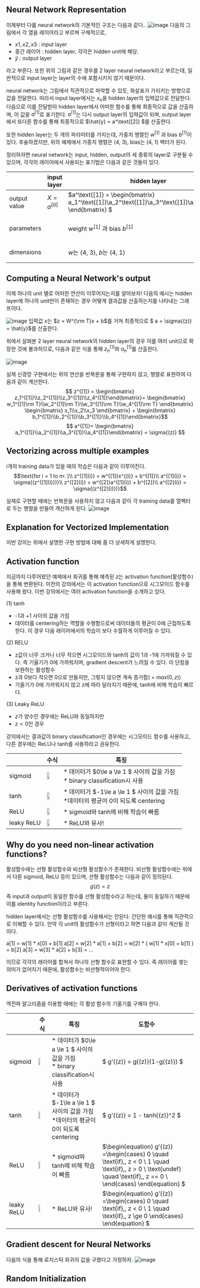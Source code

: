 ## Neural Network Representation
이제부터 다룰 neural network의 기본적인 구조는 다음과 같다..
![image](./week3/1.png)
다음의 그림에서 각 열을 레이어라고 부르며 구체적으로,
* $x1, x2, x3$ : input layer
* 중간 레이어 : hidden layer, 각각은 hidden unit에 해당.
* $\hat{y}$ : output layer

라고 부른다. 또한 위의 그림과 같은 경우를 2 layer neural network라고 부르는데, 일반적으로 input layer는 layer의 수에 포함시키지 않기 때문이다.

neural network는 그림에서 직관적으로 파악할 수 있듯, 화살표가 가리키는 방향으로 값을 전달한다. 따라서 input layer에서는 $x_n$을 hidden layer의 입력값으로 전달한다. 다음으로 이를 전달받아 hidden layer에서 어떠한 함수를 통해 최종적으로 값을 산출하며, 이 값을 $a^\text{[1]}$로 표기한다.
$a^\text{[1]}$는 다시 output layer의 입력값이 되며, output layer에서 또다른 함수를 통해 최종적으로 $\hat{y} = a^\text{[2]} $를 산출한다.


또한 hidden layer는 두 개의 파라미터를 가지는데, 가중치 행렬인 $w^\text{[1]}$ 과 bias $b^\text{[1]}$이 있다. 후술하겠지만, 위의 예제에서 가중치 행렬은 (4, 3), bias는 (4, 1) 벡터가 된다.

정리하자면 neural network는 input, hidden, output의 세 종류의 layer로 구분될 수 있으며, 각각의 레이어에서 사용되는 표기법은 다음과 같은 것들이 있다.

| |input layer|hidden layer|output layer|
-|-|-|-|
|output value|$X = a^\text{[0]}$|$a^\text{[1]} = \begin{bmatrix} a_1^\text{[1]}\\a_2^\text{[1]}\\a_3^\text{[1]}\\a_4^\text{[1]} \end{bmatrix} $|$\hat{y} = a^\text{[2]} $|
|parameters||weight $w^\text{[1]}$ 과 bias $b^\text{[1]}$|weight $w^\text{[2]}$ 과 bias $b^\text{[2]}$|
|dimensions||$w$는 (4, 3), $b$는 (4, 1)|$w$는 (1, 4), $b$는 (1, 1)|

## Computing a Neural Network's output
이제 하나의 unit 별로 어떠한 연산이 이루어지는지를 알아보자! 다음의 예시는 hidden layer에 하나의 unit만이 존재하는 경우 어떻게 결과값을 산출하는지를 나타내는 그래프이다.

![image](./week3/2.png)
입력값 $x$는 $z = W^{\rm T}x + b$를 거쳐 최종적으로 $ a = \sigma{(z)} = \hat{y}$를 산출한다.

위에서 살펴본 2 layer neural network의 hidden layer의 경우 이를 여러 unit으로 확장한 것에 불과하므로, 다음과 같은 식을 통해 $z_n^{[1]}$와 $a_n^{[1]}$를 산출한다.

![image](./week3/3.jpg)

실제 신경망 구현에서는 위의 연산을 반복문을 통해 구현하지 않고, 행렬로 표현하여 다음과 같이 계산한다.
$$ z^{[1]} = \begin{bmatrix} z_1^{[1]}\\z_2^{[1]}\\z_3^{[1]}\\z_4^{[1]}\end{bmatrix}= \begin{bmatrix} w_1^{[1]\rm T}\\w_2^{[1]\rm T}\\w_3^{[1]\rm T}\\w_4^{[1]\rm T} \end{bmatrix} \begin{bmatrix} x_1\\x_2\\x_3 \end{bmatrix} + \begin{bmatrix} b_1^{[1]}\\b_2^{[1]}\\b_3^{[1]}\\b_4^{[1]}\end{bmatrix}$$
$$ a^{[1]}=  \begin{bmatrix} a_1^{[1]}\\a_2^{[1]}\\a_3^{[1]}\\a_4^{[1]}\end{bmatrix} = \sigma{(z)} $$

## Vectorizing across multiple examples
i개의 training data가 있을 때의 학습은 다음과 같이 이루어진다.
$$\text{for i = 1 to m: }\\
z^{[1](i)} = w^{[1]}x^{(i)} + b^{[1]}\\
a^{[1](i)} = \sigma{(z^{[1](i)})}\\
z^{[2](i)} = w^{[2]}a^{[1](i)} + b^{[2]}\\
a^{[2](i)} = \sigma{(z^{[2](i)})}$$

실제로 구현할 때에는 반복문을 사용하지 않고 다음과 같이 각 training data를 열벡터로 두는 행렬을 만들어 계산하게 된다.
![image](./week3/4.png)

## Explanation for Vectorized Implementation
이번 강의는 위에서 설명한 구현 방법에 대해 좀 더 상세하게 설명한다.

## Activation function

지금까지 다루어왔던 예제에서 회귀를 통해 예측된 $z$는 activation function(활성함수)을 통해 변환된다. 이전의 강의에서는 이 activation function으로 시그모이드 함수를 사용해 왔다. 이번 강의에서는 여러 activation function을 소개하고 있다.

(1) tanh
- -1과 +1 사이의 값을 가짐
- 데이터를 centering하는 역할을 수행함으로써 데이터들의 평균이 0에 근접하도록 한다. 이 경우 다음 레이어에서의 학습이 보다 수월하게 이루어질 수 있다.

(2) RELU
- z값이 너무 크거나 너무 작으면 시그모이드와 tanh의 값이 1과 -1에 가까워질 수 있다. 즉 기울기가 0에 가까워지며, gradient descent가 느려질 수 있다. 이 단점을 보완하는 활성함수
- z과 0보다 작으면 0으로 만들지만, 그렇지 않으면 계속 증가함( = $max(0, z)$)
- 기울기가 0에 가까워지지 않고 z에 따라 달라지기 때문에, tanh에 비해 학습이 빠르다.

(3) Leaky ReLU
- $z$가 양수인 경우에는 ReLU와 동일하지만
- $z <0$인 경우

강의에서는 결과값이 binary classification인 경우에는 시그모이드 함수를 사용하고, 다른 경우에는 ReLU나 tanh를 사용하라고 권유한다.

| |수식|특징|
-|-|-|
|sigmoid|<img src="./week3/5.jpg" width="50%"></img>|* 데이터가 $0\le a \le 1 $ 사이의 값을 가짐<br>* binary classification시 사용|
|tanh|<img src="./week3/6.jpg" width="50%"></img>|* 데이터가 $-1\le a \le 1 $ 사이의 값을 가짐<br>*데이터의 평균이 0이 되도록 centering|
|ReLU|<img src="./week3/7.jpg" width="50%"></img>|* sigmoid와 tanh에 비해 학습이 빠름|
|leaky ReLU|<img src="./week3/8.jpg" width="50%"></img>|* ReLU와 유사!|

## Why do you need non-linear activation functions?
활성함수에는 선형 활성함수와 비선형 활성함수가 존재한다. 비선형 활성함수에는 위에서 다룬 sigmoid, ReLU 등이 있으며, 선형 활성함수는 다음과 같이 정의된다. $$ g{(z)} = z $$
즉 input과 output이 동일한 함수를 선형 활성함수라고 하는데, 둘이 동일하기 때문에 이를 identity function이라고 부른다.

hidden layer에서는 선형 활성함수를 사용해서는 안된다. 간단한 예시를 통해 직관적으로 이해할 수 있다. 만약 각 unit의 활성함수가 선형이라고 하면 다음과 같이 계산될 것이다.

a[1] = w[1] * x[0] + b[1]
a[2] = w[2] * a[1] + b[2] = w[2] * ( w[1] * x[0] + b[1] ) + b[2]
a[3] = w[3] * a[2] + b[3] = ...

이므로 각각의 레이어를 합쳐서 하나의 선형 함수로 표현할 수 있다. 즉 레이어를 쌓는 의미가 없어지기 때문에, 활성함수는 비선형적이어야 한다.

## Derivatives of activation functions
역전파 알고리즘을 이용할 때에는 각 활성 함수의 기울기를 구해야 한다.

| |수식|특징|도함수|
-|-|-|-|
|sigmoid|<img src="./week3/5.jpg" width="50%"></img>|* 데이터가 $0\le a \le 1 $ 사이의 값을 가짐<br>* binary classification시 사용| $ g'{(z)} = g{(z)}(1-g{(z)}) $|
|tanh|<img src="./week3/6.jpg" width="50%"></img>|* 데이터가 $-1\le a \le 1 $ 사이의 값을 가짐<br>*데이터의 평균이 0이 되도록 centering| $ g'{(z)} = 1 - tanh{(z)}^2 $ |
|ReLU|<img src="./week3/7.jpg" width="50%"></img>|* sigmoid와 tanh에 비해 학습이 빠름|$\begin{equation} g'{(z)}  =\begin{cases} 0 \quad \text{if}\,\, z < 0 \\ 1 \quad \text{if}\,\, z > 0 \\ \text{undef} \quad \text{if}\,\, z == 0 \\ \end{cases} \end{equation} $|
|leaky ReLU|<img src="./week3/8.jpg" width="50%"></img>|* ReLU와 유사!|$\begin{equation} g'{(z)}  =\begin{cases} 0 \quad \text{if}\,\, z < 0 \\ 1 \quad \text{if}\,\, z \ge 0  \end{cases} \end{equation} $|


## Gradient descent for Neural Networks
다음의 식을 통해 로지스틱 회귀의 값을 구했다고 가정하자.
![image](./week3/9.jpg)

## Random Initialization
